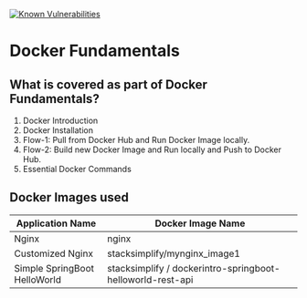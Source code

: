 [![Known Vulnerabilities](https://app.snyk.io/org/narenvivek/project/4800e5ab-d969-41e9-9158-49c65217af0d/badge.svg)](https://app.snyk.io/org/narenvivek/project/4800e5ab-d969-41e9-9158-49c65217af0d)

# Docker Fundamentals

## What is covered as part of Docker Fundamentals?
1. Docker Introduction
2. Docker Installation
3. Flow-1: Pull from Docker Hub and Run Docker Image locally.
4. Flow-2: Build new Docker Image and Run locally and Push to Docker Hub.
5. Essential Docker Commands

## Docker Images used
| Application Name                 | Docker Image Name                          |
| ------------------------------- | --------------------------------------------- |
|  Nginx  | nginx |
| Customized Nginx  | stacksimplify/mynginx_image1 |
| Simple SpringBoot HelloWorld | stacksimplify / dockerintro-springboot-helloworld-rest-api |
